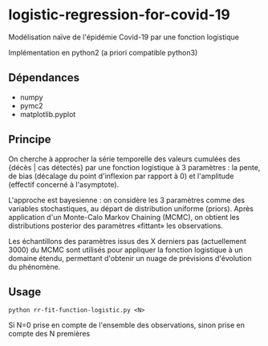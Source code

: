 # logistic-regression-for-covid-19
Modélisation naïve de l'épidémie Covid-19 par une fonction logistique

Implémentation en python2 (a priori compatible python3)

## Dépendances
* numpy
* pymc2
* matplotlib.pyplot
  
## Principe
On cherche à approcher la série temporelle des valeurs cumulées des {décès | cas détectés} par une fonction logistique à 3 paramètres : la pente, de bias (décalage du point d'inflexion par rapport à 0) et l'amplitude (effectif concerné à l'asymptote).

L'approche est bayesienne : on considère les 3 paramètres comme des variables stochastiques, au départ de distribution uniforme (priors). Après application d'un Monte-Calo Markov Chaining (MCMC), on obtient les distributions posterior des paramètres «fittant» les observations.

Les échantillons des paramètres issus des X derniers pas (actuellement 3000) du MCMC sont utilisés pour appliquer la fonction logistique à un domaine étendu, permettant d'obtenir un nuage de prévisions d'évolution du phénomène.

## Usage
`python rr-fit-function-logistic.py <N>`

Si N=0 prise en compte de l'ensemble des observations, sinon prise en compte des N premières
